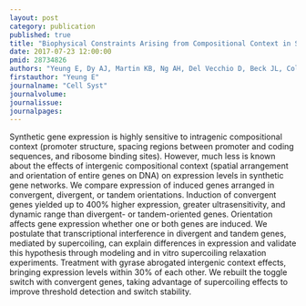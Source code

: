 ```yaml
---
layout: post
category: publication
published: true
title: "Biophysical Constraints Arising from Compositional Context in Synthetic Gene Networks."
date: 2017-07-23 12:00:00
pmid: 28734826
authors: "Yeung E, Dy AJ, Martin KB, Ng AH, Del Vecchio D, Beck JL, Collins JJ, Murray RM"
firstauthor: "Yeung E"
journalname: "Cell Syst"
journalvolume: 
journalissue: 
journalpages: 
---
```


Synthetic gene expression is highly sensitive to intragenic compositional context (promoter structure, spacing regions between promoter and coding sequences, and ribosome binding sites). However, much less is known about the effects of intergenic compositional context (spatial arrangement and orientation of entire genes on DNA) on expression levels in synthetic gene networks. We compare expression of induced genes arranged in convergent, divergent, or tandem orientations. Induction of convergent genes yielded up to 400% higher expression, greater ultrasensitivity, and dynamic range than divergent- or tandem-oriented genes. Orientation affects gene expression whether one or both genes are induced. We postulate that transcriptional interference in divergent and tandem genes, mediated by supercoiling, can explain differences in expression and validate this hypothesis through modeling and in vitro supercoiling relaxation experiments. Treatment with gyrase abrogated intergenic context effects, bringing expression levels within 30% of each other. We rebuilt the toggle switch with convergent genes, taking advantage of supercoiling effects to improve threshold detection and switch stability.

